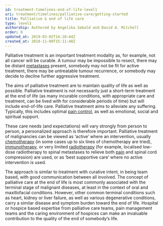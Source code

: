 ```yaml
---
id: treatment-timelines-end-of-life-level1
uri: treatment/timelines/palliative-care/getting-started
title: Palliative & end of life care
type: level1
authorship: Authored by Angelika Sebald and David A. Mitchell
order: 0
updated_at: 2019-03-02T14:10:44Z
created_at: 2018-11-09T15:11:48Z
---
```


<p>Palliative treatment is an important treatment modality as, for
    example, not all cancer will be curable. A tumour may be
    impossible to resect, there may be distant <a href="/diagnosis/a-z/tumour/metastases">metastases</a>    present, somebody may not be fit for active treatment, there
    may be untreatable tumour recurrence, or somebody may decide
    to decline further aggressive treatment.</p>
<p>The aims of palliative treatment are to maintain quality of life
    as well as possible. Palliative treatment is not necessarily
    just a short-term treatment at the end of life (as many incurable
    conditions, with appropriate care and treatment, can be lived
    with for considerable periods of time) but will include end-of-life
    care. Palliative treatment aims to alleviate any suffering.
    Typically, this includes optimal <a href="/treatment/other/medication/pain">pain control</a>,
    as well as emotional, social and spiritual support.</p>
<p>These care needs (and expectations) will vary strongly from person
    to person, a personalized approach is therefore important.
    Palliative treatment of malignancies can be viewed as ‘active’
    where an intervention, usually <a href="/treatment/chemotherapy">chemotherapy</a>    (in some cases up to six lines of chemotherapy are tried),
    <a href="/treatment/other/new-developments/immunotherapies">immunotherapy</a>,
    or very limited <a href="/treatment/radiotherapy">radiotherapy</a>    (for example, localised low-dose radiotherapy to spinal metastases
    to relieve both <a href="/treatment/other/medication/pain/more-info">pain</a>    and spinal cord compression) are used, or as ‘best supportive
    care’ where no active intervention is used.</p>
<p>The approach is similar to treatment with curative intent, in
    being team based, with good communication between all involved.
    The concept of palliative care at the end of life is most
    commonly associated with the terminal stage of malignant
    diseases, at least in the context of oral and maxillofacial
    conditions. However, other common terminal conditions such
    as heart, kidney or liver failure, as well as various degenerative
    conditions, carry a similar disease and symptom burden toward
    the end of life. Hospital or hospice based expertise from
    palliative care teams, pain management teams and the caring
    environment of hospices can make an invaluable contribution
    to the quality of the end of somebody’s life.</p>
